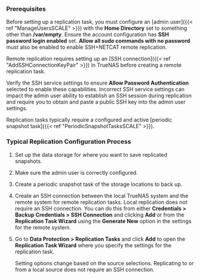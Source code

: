 &NewLine;

### Prerequisites
Before setting up a replication task, you must configure an [admin user]({{< ref "ManageUsersSCALE" >}}) with the **Home Directory** set to something other than **/var/empty**.
Ensure the account configuration has **SSH password login enabled** set.
**Allow all sudo commands with no password** must also be enabled to enable SSH+NETCAT remote replication.

Remote replication requires setting up an [SSH connection]({{< ref "AddSSHConnectionKeyPair" >}}) in TrueNAS before creating a remote replication task.

Verify the SSH service settings to ensure **Allow Password Authentication** selected to enable these capabilities.
Incorrect SSH service settings can impact the admin user ability to establish an SSH session during replication and require you to obtain and paste a public SSH key into the admin user settings.

Replication tasks typically require a configured and active [periodic snapshot task]({{< ref "PeriodicSnapshotTasksSCALE" >}}).

### Typical Replication Configuration Process

1. Set up the data storage for where you want to save replicated snapshots.

2. Make sure the admin user is correctly configured.

3. Create a periodic snapshot task of the storage locations to back up.

4. Create an SSH connection between the local TrueNAS system and the remote system for remote replication tasks.
   Local replication does not require an SSH connection.
   You can do this from either **Credentials > Backup Credentials > SSH Connection** and clicking **Add** or from the **Replication Task Wizard** using the **Generate New** option in the settings for the remote system.

5. Go to **Data Protection > Replication Tasks** and click **Add** to open the **Replication Task Wizard** where you specify the settings for the replication task.

   Setting options change based on the source selections. Replicating to or from a local source does not require an SSH connection.